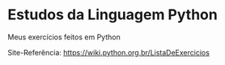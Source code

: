 # Estudos da Linguagem Python

Meus exercícios feitos em Python
    
Site-Referência: https://wiki.python.org.br/ListaDeExercicios
